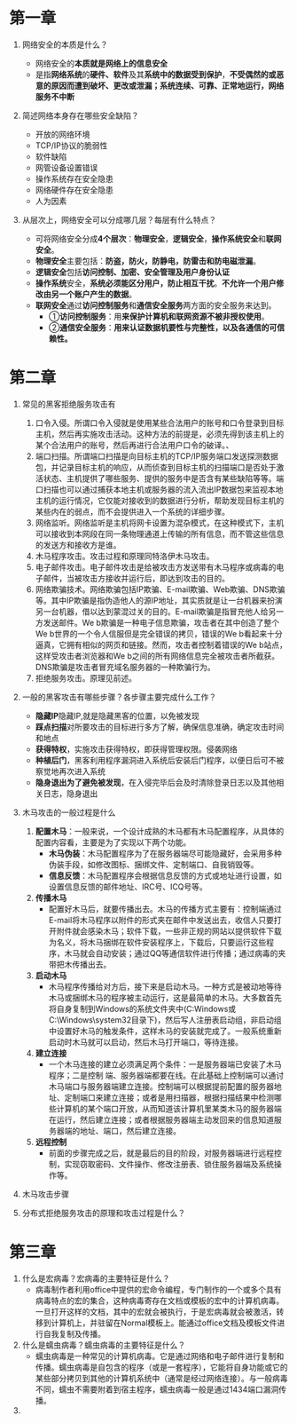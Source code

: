 # 第一章

1. 网络安全的本质是什么？
   - 网络安全的**本质就是网络上的信息安全**
   - 是指**网络系统**的**硬件、软件**及其**系统中的数据受到保护**，**不受偶然的或恶意的原因而遭到破坏、更改或泄漏；系统连续、可靠、正常地运行，网络服务不中断**
2. 简述网络本身存在哪些安全缺陷？

   - 开放的网络环境
   - TCP/IP协议的脆弱性
   - 软件缺陷
   - 网管设备设置错误
   - 操作系统存在安全隐患
   - 网络硬件存在安全隐患
   - 人为因素
3. 从层次上，网络安全可以分成哪几层？每层有什么特点？

   - 可将网络安全分成**4个层次**：**物理安全**，**逻辑安全**，**操作系统安全**和**联网安全**。
   - **物理安全**主要包括：**防盗，防火，防静电，防雷击和防电磁泄漏**。
   - **逻辑安全**包括**访问控制、加密、安全管理及用户身份认证**
   - **操作系统**安全，**系统必须能区分用户，防止相互干扰**。**不允许一个用户修改由另一个账户产生的数据**。
   - **联网安全**通过**访问控制服务**和**通信安全服务**两方面的安全服务来达到。
     - ①**访问控制服务**：用**来保护计算机和联网资源不被非授权使用**。
     - ②**通信安全服务**：**用来认证数据机要性与完整性，以及各通信的可信赖性。**


# 第二章

1. 常见的黑客拒绝服务攻击有

   1. 口令入侵。所谓口令入侵就是使用某些合法用户的账号和口令登录到目标主机，然后再实施攻击活动。这种方法的前提是，必须先得到该主机上的某个合法用户的账号，然后再进行合法用户口令的破译。、
   2. 端口扫描。所谓端口扫描是向目标主机的TCP/IP服务端口发送探测数据包，并记录目标主机的响应，从而侦查到目标主机的扫描端口是否处于激活状态、主机提供了哪些服务、提供的服务中是否含有某些缺陷等等。端口扫描也可以通过捕获本地主机或服务器的流入流出IP数据包来监视本地主机的运行情况，它仅能对接收到的数据进行分析，帮助发现目标主机的某些内在的弱点，而不会提供进入一个系统的详细步骤。
   3. 网络监听。网络监听是主机将网卡设置为混杂模式，在这种模式下，主机可以接收到本网段在同一条物理通道上传输的所有信息，而不管这些信息的发送方和接收方是谁。
   4. 木马程序攻击。攻击过程和原理同特洛伊木马攻击。
   5. 电子邮件攻击。电子邮件攻击是给被攻击方发送带有木马程序或病毒的电子邮件，当被攻击方接收并运行后，即达到攻击的目的。
   6. 网络欺骗技术。网络欺骗包括IP欺骗、E-mail欺骗、Web欺骗、DNS欺骗等。其中IP欺骗是指伪造他人的源IP地址，其实质就是让一台机器来扮演另一台机器，借以达到蒙混过关的目的。E-mail欺骗是指冒充他人给另一方发送邮件。We b欺骗是一种电子信息欺骗，攻击者在其中创造了整个We b世界的一个令人信服但是完全错误的拷贝，错误的We b看起来十分逼真，它拥有相似的网页和链接。然而，攻击者控制着错误的We b站点，这样受攻击者浏览器和We b之间的所有网络信息完全被攻击者所截获。DNS欺骗是攻击者冒充域名服务器的一种欺骗行为。
   7. 拒绝服务攻击。原理见前述。
2. 一般的黑客攻击有哪些步骤？各步骤主要完成什么工作？

   - **隐藏IP**隐藏IP,就是隐藏黑客的位置，以免被发现
   - **踩点扫描**对所要攻击的目标进行多方了解，确保信息准确，确定攻击时间和地点
   - **获得特权**，实施攻击获得特权，即获得管理权限。侵袭网络
   - **种植后门**，黑客利用程序漏洞进入系统后安装后门程序，以便日后可不被察觉地再次进入系统
   - **隐身退出为了避免被发现**，在入侵完毕后会及时清除登录日志以及其他相关日志，隐身退出
3. 木马攻击的一般过程是什么

   1. **配置木马**：一般来说，一个设计成熟的木马都有木马配置程序，从具体的配置内容看，主要是为了实现以下两个功能。
      - **木马伪装**：木马配置程序为了在服务器端尽可能隐藏好，会采用多种伪装手段，如修改图标、捆绑文件、定制端口、自我销毁等。
      - **信息反馈**：木马配置程序会根据信息反馈的方式或地址进行设置，如设置信息反馈的邮件地址、IRC号、ICQ号等。
   2. **传播木马**
      - 配置好木马后，就要传播出去。木马的传播方式主要有：控制端通过E-mail将木马程序以附件的形式夹在邮件中发送出去，收信人只要打开附件就会感染木马；软件下载，一些非正规的网站以提供软件下载为名义，将木马捆绑在软件安装程序上，下载后，只要运行这些程序，木马就会自动安装；通过QQ等通信软件进行传播；通过病毒的夹带把木传播出去。
   3. **启动木马**
      - 木马程序传播给对方后，接下来是启动木马。一种方式是被动地等待木马或捆绑木马的程序被主动运行，这是最简单的木马。大多数首先将自身复制到Windows的系统文件夹中(C:Windows或C:\Windows\system32目录下)，然后写人注册表启动组，非启动组中设置好木马的触发条件，这样木马的安装就完成了。一般系统重新启动时木马就可以启动，然后木马打开端口，等待连接。
   4. **建立连接**
      - 一个木马连接的建立必须满足两个条件：一是服务器端已安装了木马程序；二是控制 端、服务器端都要在线。在此基础上控制端可以通讨木马端口与服务器端建立连接。控制端可以根据提前配置的服务器地址、定制端口来建立连接；或者是用扫描器，根据扫描结果中检测哪些计算机的某个端口开放，从而知道该计算机里某类木马的服务器端在运行，然后建立连接；或者根据服务器端主动发回来的信息知道服务器端的地址、端口，然后建立连接。
   5. **远程控制**
      - 前面的步骤完成之后，就是最后的目的阶段，对服务器端进行远程控制，实现窃取密码、文件操作、修改注册表、锁住服务器端及系统操作等。
4. 木马攻击步骤
5. 分布式拒绝服务攻击的原理和攻击过程是什么？

# 第三章

1. 什么是宏病毒？宏病毒的主要特征是什么？
   - 病毒制作者利用office中提供的宏命令编程，专门制作的一个或多个具有病毒特点的宏的集合，这种病毒寄存在文档或模板的宏中的计算机病毒。一旦打开这样的文档，其中的宏就会被执行，于是宏病毒就会被激活，转移到计算机上，并驻留在Normal模板上。能通过office文档及模板文件进行自我复制及传播。
2. 什么是蠕虫病毒？蠕虫病毒的主要特征是什么？
   - 蠕虫病毒是一种常见的计算机病毒。它是通过网络和电子邮件进行复制和传播。蠕虫病毒是自包含的程序（或是一套程序），它能将自身功能或它的某些部分拷贝到其他的计算机系统中（通常是经过网络连接）。与一般病毒不同，蠕虫不需要附着到宿主程序，蠕虫病毒一般是通过1434端口漏洞传播。
3. 